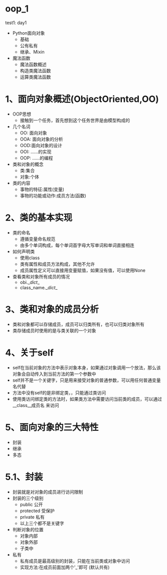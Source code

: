 # oop_1
test1:
day1
- Python面向对象
    - 基础
    - 公有私有
    - 继承、Mixin
- 魔法函数
    - 魔法函数概述
    - 构造类魔法函数
    - 运算类魔法函数
# 1、面向对象概述(ObjectOriented,OO)
- OOP思想
    - 接触到一个任务，首先想到这个任务世界是由模型构成的
- 几个名词
    - OO: 面向对象
    - OOA: 面向对象的分析
    - OOD:面向对象的设计
    - OOI: ……的实现
    - OOP: ……的编程
- 类和对象的概念
    - 类:集合
    - 对象:个体
- 类的内容
    - 事物的特征:属性(变量)
    - 事物的功能或动作:成员方法(函数)
# 2、类的基本实现
- 类的命名
    - 遵循变量命名规范
    - 由多个单词构成，每个单词首字母大写单词和单词直接相连
- 如何声明类
    - 使用class
    - 类有属性和成员方法构成，其他不允许
    - 成员属性定义可以直接用变量赋值，如果没有值，可以使用None
- 查看类和对象所有成员的情况
    - obi.\__dict__
    - class_name.\__dict__
# 3、类和对象的成员分析
- 类和对象都可以存储成员，成员可以归类所有，也可以归类对象所有
- 类存储成员时使用的是与类关联的一个对象
# 4、关于self
- self在当前对象的方法中表示对象本身，如果通过对象调用一个放法，那么该对象会自动传入到当前方法的第一个参数中
- self并不是一个关键字，只是用来接受对象的普通参数，可以用任何普通变量名代替
- 方法中没有self的是非绑定类，，只能通过类访问
- 使用类访问绑定类的方法时，如果类方法中需要访问当前类的成员，可以通过 __class__成员名 来访问
# 5、面向对象的三大特性
- 封装
- 继承
- 多态

# 5.1、封装
-  封装就是对对象的成员进行访问限制
- 封装的三个级别
    - public 公开
    - protected 受保护
    - private 私有
    - 以上三个都不是关键字
- 判断对象的位置
    - 对象内部
    - 对象外部
    - 子类中
- 私有
    - 私有成员是最高级别的封装，只能在当前类或对象中访问
    - 实现方法:在成员前面加两个'_'即可 (默认共有)
